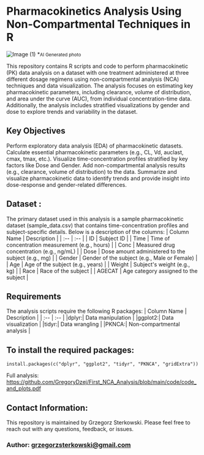 # Pharmacokinetics Analysis Using Non-Compartmental Techniques in R

![Image (1)](https://github.com/user-attachments/assets/350278f3-0ded-4193-b21d-8d475f01e24e)
*<small>AI Generated photo</small> 

This repository contains R scripts and code to perform pharmacokinetic (PK) data analysis on a dataset with one treatment administered at three different dosage regimens using non-compartmental analysis (NCA) techniques and data visualization. The analysis focuses on estimating key pharmacokinetic parameters, including clearance, volume of distribution, and area under the curve (AUC), from individual concentration-time data. Additionally, the analysis includes stratified visualizations by gender and dose to explore trends and variability in the dataset.

## Key Objectives
Perform exploratory data analysis (EDA) of pharmacokinetic datasets.
Calculate essential pharmacokinetic parameters (e.g., CL, Vd, auclast, cmax, tmax, etc.).
Visualize time-concentration profiles stratified by key factors like Dose and Gender.
Add non-compartmental analysis results (e.g., clearance, volume of distribution) to the data.
Summarize and visualize pharmacokinetic data to identify trends and provide insight into dose-response and gender-related differences.

## Dataset : 

The primary dataset used in this analysis is a sample pharmacokinetic dataset (sample_data.csv) that contains time-concentration profiles and subject-specific details. Below is a description of the columns:
| Column Name | Description |
| :-- | :-- |
| ID | Subject ID |
| Time | Time of concentration measurement (e.g., hours) |
| Conc | Measured drug concentration (e.g., ng/mL) |
| Dose | Dose amount administered to the subject (e.g., mg) |
| Gender | Gender of the subject (e.g., Male or Female) |
| Age | Age of the subject (e.g., years) |
| Weight | Subject's weight (e.g., kg) |
| Race | Race of the subject |
| AGECAT | Age category assigned to the subject |


## Requirements
The analysis scripts require the following R packages:
| Column Name | Description |
| :-- | :-- |
|dplyr:| Data manipulation |
|ggplot2:| Data visualization |
|tidyr:| Data wrangling |
|PKNCA:| Non-compartmental analysis |

## To install the required packages:

```{r}
install.packages(c("dplyr", "ggplot2", "tidyr", "PKNCA", "gridExtra"))
```
Full analysis: https://github.com/GregoryDzej/First_NCA_Analysis/blob/main/code/code_and_plots.pdf


## Contact Information:
This repository is maintained by Grzegorz Sterkowski. Please feel free to reach out with any questions, feedback, or issues.

### Author: grzegorzsterkowski@gmail.com 

